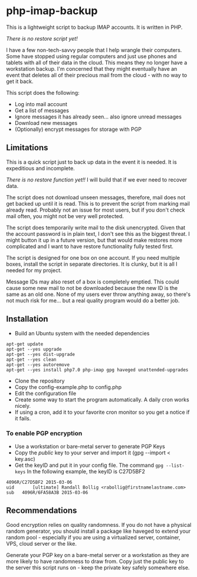 # php-imap-backup
This is a lightweight script to backup IMAP accounts.  It is written in PHP.

*There is no restore script yet!*

I have a few non-tech-savvy people that I help wrangle their computers.  Some 
have stopped using regular computers and just use phones and tablets with 
all of their data in the cloud.  This means they no longer have a workstation
backup.  I'm concerned that they might eventually have an event that deletes
all of their precious mail from the cloud - with no way to get it back.

This script does the following:
- Log into mail account
- Get a list of messages
- Ignore messages it has already seen... also ignore unread messages
- Download new messages
- (Optionally) encrypt messages for storage with PGP


## Limitations
This is a quick script just to back up data in the event it is needed. It is
expeditious and incomplete.

*There is no restore function yet!!*  I will build that if we ever need to 
recover data.

The script does not download unseen messages, therefore, mail does not get 
backed up until it is read.  This is to prevent the script from marking 
mail already read.  Probably not an issue for most users, but if you don't
check mail often, you might not be very well protected.

The script does temporarily write mail to the disk unencrypted.  Given that
the account password is in plain text, I don't see this as the biggest threat.
I might button it up in a future version, but that would make restores more
complicated and I want to have restore functionality fully tested first.

The script is designed for one box on one account.  If you need multiple boxes,
install the script in separate directories.  It is clunky, but it is all I 
needed for my project.

Message IDs may also reset of a box is completely emptied.  This could cause
some new mail to not be downloaded because the new ID is the same as an old one.
None of my users ever throw anything away, so there's not much risk for me...
but a real quality program would do a better job.  

## Installation
- Build an Ubuntu system with the needed dependencies
```angular2html
apt-get update
apt-get --yes upgrade
apt-get --yes dist-upgrade
apt-get --yes clean
apt-get --yes autoremove
apt-get --yes install php7.0 php-imap gpg haveged unattended-upgrades
```
- Clone the repository
- Copy the config-example.php to config.php
- Edit the configuration file
- Create some way to start the program automatically. A daily cron works nicely.
- If using a cron, add it to your favorite cron monitor so you get a notice if 
it fails.

### To enable PGP encryption
- Use a workstation or bare-metal server to generate PGP Keys
- Copy the *public* key to your server and import it (gpg --import < key.asc)
- Get the keyID and put it in your config file.  The command `gpg --list-keys`
In the following example, the keyID is C27D5BF2
```angular2html
4096R/C27D5BF2 2015-03-06
uid       [ultimate] Randall Bollig <rabollig@firstnamelastname.com>
sub   4096R/6FA58A3B 2015-03-06
```
## Recommendations

Good encryption relies on quality randomness.  If you do not have a physical 
random generator, you should install a package like haveged to extend your
random pool - especially if you are using a virtualized server, container,
VPS, cloud server or the like.  

Generate your PGP key on a bare-metal server or a workstation as they are more
likely to have randomness to draw from.  Copy just the public key to the server
this script runs on - keep the private key safely somewhere else.


